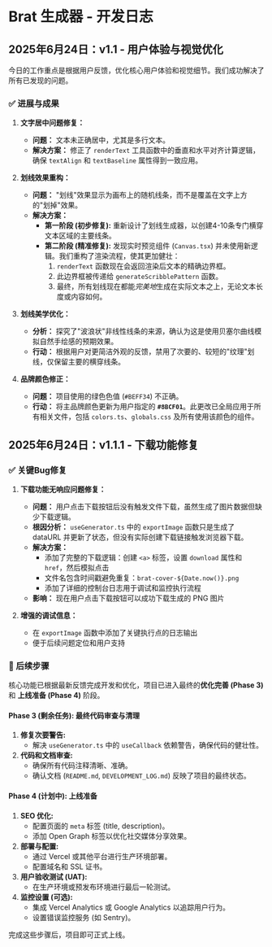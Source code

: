 # Brat 生成器 - 开发日志

## 2025年6月24日：v1.1 - 用户体验与视觉优化

今日的工作重点是根据用户反馈，优化核心用户体验和视觉细节。我们成功解决了所有已发现的问题。

### ✅ 进展与成果

1.  **文字居中问题修复：**
    *   **问题：** 文本未正确居中，尤其是多行文本。
    *   **解决方案：** 修正了 `renderText` 工具函数中的垂直和水平对齐计算逻辑，确保 `textAlign` 和 `textBaseline` 属性得到一致应用。

2.  **划线效果重构：**
    *   **问题：** "划线"效果显示为画布上的随机线条，而不是覆盖在文字上方的"划掉"效果。
    *   **解决方案：**
        *   **第一阶段 (初步修复):** 重新设计了划线生成器，以创建4-10条专门横穿文本区域的主要线条。
        *   **第二阶段 (精准修复):** 发现实时预览组件 (`Canvas.tsx`) 并未使用新逻辑。我们重构了渲染流程，使其更加健壮：
            1.  `renderText` 函数现在会返回渲染后文本的精确边界框。
            2.  此边界框被传递给 `generateScribblePattern` 函数。
            3.  最终，所有划线现在都能*完美地*生成在实际文本之上，无论文本长度或内容如何。

3.  **划线美学优化：**
    *   **分析：** 探究了"波浪状"非线性线条的来源，确认为这是使用贝塞尔曲线模拟自然手绘感的预期效果。
    *   **行动：** 根据用户对更简洁外观的反馈，禁用了次要的、较短的"纹理"划线，仅保留主要的横穿线条。

4.  **品牌颜色修正：**
    *   **问题：** 项目使用的绿色色值 (`#BEFF34`) 不正确。
    *   **行动：** 将主品牌颜色更新为用户指定的 **`#8BCF01`**。此更改已全局应用于所有相关文件，包括 `colors.ts`、`globals.css` 及所有使用该颜色的组件。

## 2025年6月24日：v1.1.1 - 下载功能修复

### ✅ 关键Bug修复

1. **下载功能无响应问题修复：**
   * **问题：** 用户点击下载按钮后没有触发文件下载，虽然生成了图片数据但缺少下载逻辑。
   * **根因分析：** `useGenerator.ts` 中的 `exportImage` 函数只是生成了 dataURL 并更新了状态，但没有实际创建下载链接触发浏览器下载。
   * **解决方案：**
     - 添加了完整的下载逻辑：创建 `<a>` 标签，设置 `download` 属性和 `href`，然后模拟点击
     - 文件名包含时间戳避免重复：`brat-cover-${Date.now()}.png`
     * 添加了详细的控制台日志用于调试和监控执行流程
   * **影响：** 现在用户点击下载按钮可以成功下载生成的 PNG 图片

2. **增强的调试信息：**
   * 在 `exportImage` 函数中添加了关键执行点的日志输出
   * 便于后续问题定位和用户支持

### 📝 后续步骤

核心功能已根据最新反馈完成开发和优化，项目已进入最终的**优化完善 (Phase 3)** 和 **上线准备 (Phase 4)** 阶段。

#### **Phase 3 (剩余任务): 最终代码审查与清理**
1.  **修复次要警告:**
    *   解决 `useGenerator.ts` 中的 `useCallback` 依赖警告，确保代码的健壮性。
2.  **代码和文档审查:**
    *   确保所有代码注释清晰、准确。
    *   确认文档 (`README.md`, `DEVELOPMENT_LOG.md`) 反映了项目的最终状态。

#### **Phase 4 (计划中): 上线准备**
1.  **SEO 优化:**
    *   配置页面的 `meta` 标签 (title, description)。
    *   添加 Open Graph 标签以优化社交媒体分享效果。
2.  **部署与配置:**
    *   通过 Vercel 或其他平台进行生产环境部署。
    *   配置域名和 SSL 证书。
3.  **用户验收测试 (UAT):**
    *   在生产环境或预发布环境进行最后一轮测试。
4.  **监控设置 (可选):**
    *   集成 Vercel Analytics 或 Google Analytics 以追踪用户行为。
    *   设置错误监控服务 (如 Sentry)。

完成这些步骤后，项目即可正式上线。 